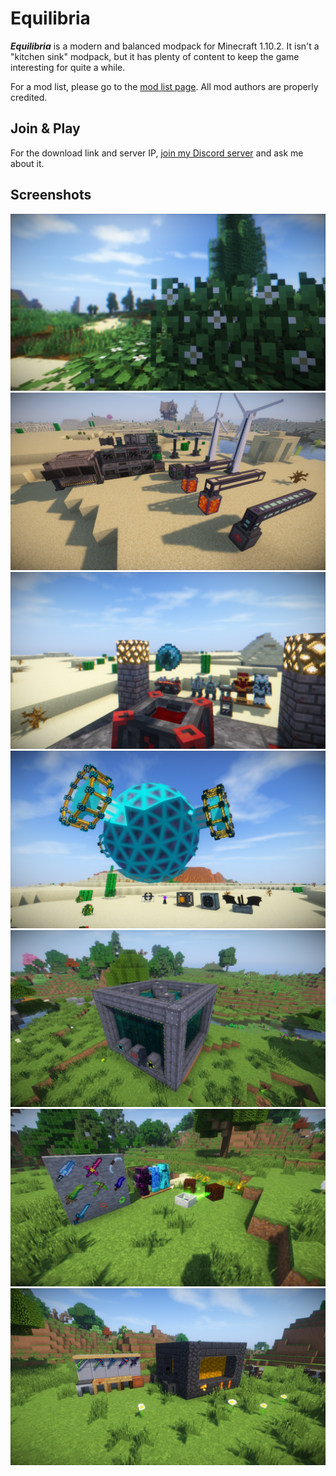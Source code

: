 # Equilibria
***Equilibria*** is a modern and balanced modpack for Minecraft 1.10.2. It isn't a "kitchen sink" modpack, but it has plenty of content to keep the game interesting for quite a while.

For a mod list, please go to the [mod list page](MOD_LIST.md). All mod authors are properly credited.

## Join & Play
For the download link and server IP, [join my Discord server](https://discord.io/rayzrdevofficial) and ask me about it.

## Screenshots
<div style="display: inline;">

![Terrain](previews/0-Terrain.png)
![Mekanism](previews/1-Mekanism.png)
![Blood Magic](previews/2-Blood%20Magic.png)
![Draconic Evolution](previews/3-Draconic%20Evolution.png)
![Big Reactors](previews/4-Big%20Reactors.png)
![Botania](previews/5-Botania.png)
![Tinkers' Construct](previews/6-TConstruct.png)

</div>
